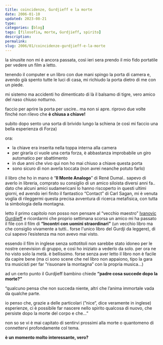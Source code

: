 ```yaml
---
title: coincidenze, Gurdjieff e la morte
date: 2006-01-10
updated: 2023-08-21
type: 
categories: [blog]
tags: [filosofia, morte, Gurdjieff, spirito]
description: 
permalink: 
slug: 2006/01/coincidenze-gurdjieff-e-la-morte
---
```

la sinusite non mi è ancora passata, così ieri sera prendo il mio fido portatile per vedere un film a letto.
  
tenendo il computer e un libro con due mani spingo la porta di camera e, avendo già spento tutte le luci di casa, mi richiudo la porta dietro di me con un piede.
  
mi sistemo ma accidenti ho dimenticato di là il balsamo di tigre, vero amico del naso chiuso notturno.
  
faccio per aprire la porta per uscire.. ma non si apre. riprovo due volte finché non rilevo che **è chiusa a chiave!**
  
subito dopo sento una sorta di brivido lungo la schiena (e così mi faccio una bella esperienza di Forza)

ora:
  
- la chiave era inserita nella toppa interna alla camera
- per girarla ci vuole una certa forza, è abbastanza improbabile un giro automatico per sbattimento
- in due anni che vivo qui non ho mai chiuso a chiave questa porta
- sono sicuro di non averla toccata (non avrei neanche potuto farlo)

il libro che ho in mano è “**Il Monte Analogo**” di René Dumal.. sapevo di averlo in libreria, comprato su consiglio di un amico siloista diversi anni fa.. dato che alcuni amici sudamericani lo hanno riscoperto in questi ultimi giorni, ed avendo ieri finito il fantastico “Contact” di Carl Sagan, mi è venuta voglia di rileggermi questa precisa avventura di ricerca metafisica, con tutta la simbologia della montagna.

letto il primo capitolo non posso non pensare al “vecchio maestro” [Ivanovic Gurdjieff](http://www.gurdjieff.it/) e ricordarmi che proprio settimana scorsa un amico mi ha passato il file con il film di **“Incontri con uomini straordinari”** (un vecchio libro ma che consiglio vivamente a tutti.. forse l'unico libro del Gurdji da leggere), di cui sapevo l’esistenza ma non avevo mai visto.
  
essendo il film in inglese senza sottotitoli non sarebbe stato idoneo per le nostre cenevision di gruppo, e così ho iniziato a vederlo da solo. per ora ne ho visto solo la metà. è bellissimo. forse senza aver letto il libro non è facile da capire bene (ma ci sono scene che nel libro non appaiono, tipo la gara tra musicisti per far “risuonare la montagna” con la propria musica…)

ad un certo punto il Gurdjieff bambino chiede **“padre cosa succede dopo la morte?”**
  
“qualcuno pensa che non succeda niente, altri che l’anima immortale vada da qualche parte.
  
io penso che, grazie a delle particolari (”nice“, dice veramente in inglese) esperienze, ci è possibile far nascere nello spirito qualcosa di nuovo, che persiste dopo la morte del corpo e che…”

non so se vi è mai capitato di sentirvi prossimi alla morte o quantomeno di connettervi profondamente col tema.
  
**è un momento molto interessante, vero?**